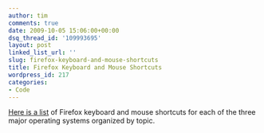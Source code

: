 ```yaml
---
author: tim
comments: true
date: 2009-10-05 15:06:00+00:00
dsq_thread_id: '109993695'
layout: post
linked_list_url: ''
slug: firefox-keyboard-and-mouse-shortcuts
title: Firefox Keyboard and Mouse Shortcuts
wordpress_id: 217
categories:
- Code
---
```


[Here is a list](http://www.mouserunner.com/FF_Shortcuts1Printable.html) of
Firefox keyboard and mouse shortcuts for each of the three major operating
systems organized by topic.